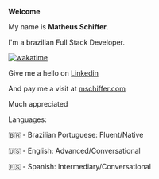**Welcome**

My name is **Matheus Schiffer**.

I'm a brazilian Full Stack Developer.

[![wakatime](https://wakatime.com/badge/user/f31599ac-f071-4eb2-95f6-17592283073a.svg)](https://wakatime.com/@f31599ac-f071-4eb2-95f6-17592283073a)

Give me a hello on [Linkedin](https://www.linkedin.com/in/matheus-schiffer-rossetto-4467b438/)

And pay me a visit at [mschiffer.com](https://www.mschiffer.com)

Much appreciated

Languages:

:brazil: - Brazilian Portuguese: Fluent/Native

:us: - English: Advanced/Conversational

:es: - Spanish: Intermediary/Conversational
